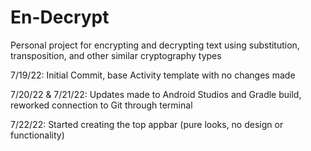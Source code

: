 # En-Decrypt
Personal project for encrypting and decrypting text using substitution, transposition, and other similar cryptography types

7/19/22: Initial Commit, base Activity template with no changes made

7/20/22 & 7/21/22: Updates made to Android Studios and Gradle build, reworked connection to Git through terminal

7/22/22: Started creating the top appbar (pure looks, no design or functionality)

